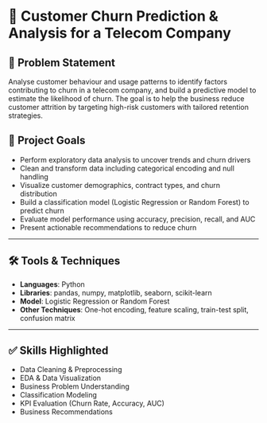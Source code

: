 # 💼 Customer Churn Prediction & Analysis for a Telecom Company

## 📌 Problem Statement
Analyse customer behaviour and usage patterns to identify factors contributing to churn in a telecom company, and build a predictive model to estimate the likelihood of churn. The goal is to help the business reduce customer attrition by targeting high-risk customers with tailored retention strategies.

## 🎯 Project Goals

- Perform exploratory data analysis to uncover trends and churn drivers
- Clean and transform data including categorical encoding and null handling
- Visualize customer demographics, contract types, and churn distribution
- Build a classification model (Logistic Regression or Random Forest) to predict churn
- Evaluate model performance using accuracy, precision, recall, and AUC
- Present actionable recommendations to reduce churn

---

## 🛠 Tools & Techniques

- **Languages**: Python  
- **Libraries**: pandas, numpy, matplotlib, seaborn, scikit-learn  
- **Model**: Logistic Regression or Random Forest  
- **Other Techniques**: One-hot encoding, feature scaling, train-test split, confusion matrix

---

## ✅ Skills Highlighted

- Data Cleaning & Preprocessing  
- EDA & Data Visualization  
- Business Problem Understanding  
- Classification Modeling  
- KPI Evaluation (Churn Rate, Accuracy, AUC)  
- Business Recommendations
